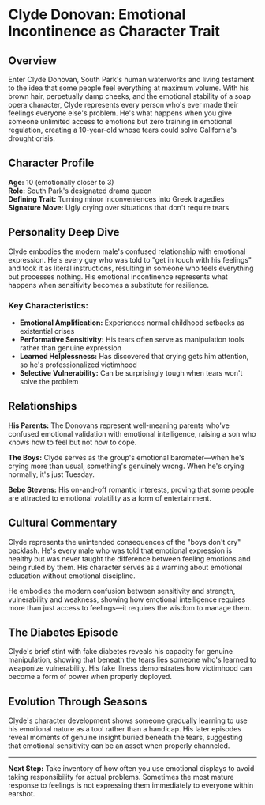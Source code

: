 # Clyde Donovan: Emotional Incontinence as Character Trait

## Overview

Enter Clyde Donovan, South Park's human waterworks and living testament to the idea that some people feel everything at maximum volume. With his brown hair, perpetually damp cheeks, and the emotional stability of a soap opera character, Clyde represents every person who's ever made their feelings everyone else's problem. He's what happens when you give someone unlimited access to emotions but zero training in emotional regulation, creating a 10-year-old whose tears could solve California's drought crisis.

## Character Profile

**Age:** 10 (emotionally closer to 3)  
**Role:** South Park's designated drama queen  
**Defining Trait:** Turning minor inconveniences into Greek tragedies  
**Signature Move:** Ugly crying over situations that don't require tears

## Personality Deep Dive

Clyde embodies the modern male's confused relationship with emotional expression. He's every guy who was told to "get in touch with his feelings" and took it as literal instructions, resulting in someone who feels everything but processes nothing. His emotional incontinence represents what happens when sensitivity becomes a substitute for resilience.

### Key Characteristics:
- **Emotional Amplification:** Experiences normal childhood setbacks as existential crises
- **Performative Sensitivity:** His tears often serve as manipulation tools rather than genuine expression
- **Learned Helplessness:** Has discovered that crying gets him attention, so he's professionalized victimhood
- **Selective Vulnerability:** Can be surprisingly tough when tears won't solve the problem

## Relationships

**His Parents:** The Donovans represent well-meaning parents who've confused emotional validation with emotional intelligence, raising a son who knows how to feel but not how to cope.

**The Boys:** Clyde serves as the group's emotional barometer—when he's crying more than usual, something's genuinely wrong. When he's crying normally, it's just Tuesday.

**Bebe Stevens:** His on-and-off romantic interests, proving that some people are attracted to emotional volatility as a form of entertainment.

## Cultural Commentary

Clyde represents the unintended consequences of the "boys don't cry" backlash. He's every male who was told that emotional expression is healthy but was never taught the difference between feeling emotions and being ruled by them. His character serves as a warning about emotional education without emotional discipline.

He embodies the modern confusion between sensitivity and strength, vulnerability and weakness, showing how emotional intelligence requires more than just access to feelings—it requires the wisdom to manage them.

## The Diabetes Episode

Clyde's brief stint with fake diabetes reveals his capacity for genuine manipulation, showing that beneath the tears lies someone who's learned to weaponize vulnerability. His fake illness demonstrates how victimhood can become a form of power when properly deployed.

## Evolution Through Seasons

Clyde's character development shows someone gradually learning to use his emotional nature as a tool rather than a handicap. His later episodes reveal moments of genuine insight buried beneath the tears, suggesting that emotional sensitivity can be an asset when properly channeled.

---

**Next Step:** Take inventory of how often you use emotional displays to avoid taking responsibility for actual problems. Sometimes the most mature response to feelings is not expressing them immediately to everyone within earshot.